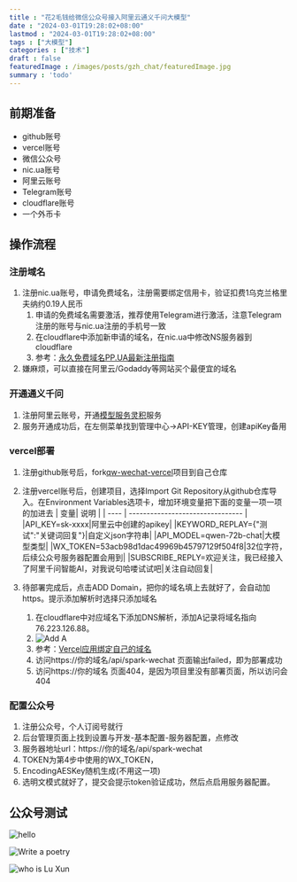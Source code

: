 ```yaml
---
title : "花2毛钱给微信公众号接入阿里云通义千问大模型" 
date : "2024-03-01T19:28:02+08:00" 
lastmod : "2024-03-01T19:28:02+08:00" 
tags : ["大模型"] 
categories : ["技术"]
draft : false
featuredImage : /images/posts/gzh_chat/featuredImage.jpg
summary : 'todo'
---
```


## 前期准备

- github账号
- vercel账号
- 微信公众号
- nic.ua账号
- 阿里云账号
- Telegram账号
- cloudflare账号
- 一个外币卡

## 操作流程

### 注册域名

1. 注册nic.ua账号，申请免费域名，注册需要绑定信用卡，验证扣费1乌克兰格里夫纳约0.19人民币
    1. 申请的免费域名需要激活，推荐使用Telegram进行激活，注意Telegram注册的账号与nic.ua注册的手机号一致
    2. 在cloudflare中添加新申请的域名，在nic.ua中修改NS服务器到cloudflare
    3. 参考：[永久免费域名PP.UA最新注册指南](https://zhuanlan.zhihu.com/p/630011467)
2. 嫌麻烦，可以直接在阿里云/Godaddy等网站买个最便宜的域名

### 开通通义千问

1. 注册阿里云账号，开通[模型服务灵积](https://dashscope.console.aliyun.com/overview)服务
2. 服务开通成功后，在左侧菜单找到管理中心->API-KEY管理，创建apiKey备用

### vercel部署

1. 注册github账号后，fork[qw-wechat-vercel](https://github.com/LuhangRui/qw-wechat-vercel)项目到自己仓库
2. 注册vercel账号后，创建项目，选择Import Git Repository从github仓库导入。在Environment Variables选项卡，增加环境变量把下面的变量一项一项的加进去
    | 变量| 说明                             |
    | ---- |  -------------------------------- |
    |API_KEY=sk-xxxx|阿里云中创建的apikey|
    |KEYWORD_REPLAY={"测试":"关键词回复"}|自定义json字符串|
    |API_MODEL=qwen-72b-chat|大模型类型|
    |WX_TOKEN=53acb98d1dac49969b45797129f504f8|32位字符，后续公众号服务器配置会用到|
    |SUBSCRIBE_REPLY=欢迎关注，我已经接入了阿里千问智能AI，对我说句哈喽试试吧|关注自动回复|

3. 待部署完成后，点击ADD Domain，把你的域名填上去就好了，会自动加https。提示添加解析时选择只添加域名
    1. 在cloudflare中对应域名下添加DNS解析，添加A记录将域名指向76.223.126.88。
    2. ![Add A](/images/posts/gzh_chat/1.png)
    3. 参考：[Vercel应用绑定自己的域名](https://blog.tangly1024.com/article/vercel-domain)
    4. 访问https://你的域名/api/spark-wechat 页面输出failed，即为部署成功
    5. 访问https://你的域名 页面404，是因为项目里没有部署页面，所以访问会404

### 配置公众号

1. 注册公众号，个人订阅号就行
2. 后台管理页面上找到设置与开发-基本配置-服务器配置，点修改
3. 服务器地址url：https://你的域名/api/spark-wechat
4. TOKEN为第4步中使用的WX_TOKEN，
5. EncodingAESKey随机生成(不用这一项)
6. 选明文模式就好了，提交会提示token验证成功，然后点启用服务器配置。

## 公众号测试

![hello](/images/posts/gzh_chat/2.jpg)

![Write a poetry](/images/posts/gzh_chat/3.jpg)

![who is Lu Xun](/images/posts/gzh_chat/4.jpg)
